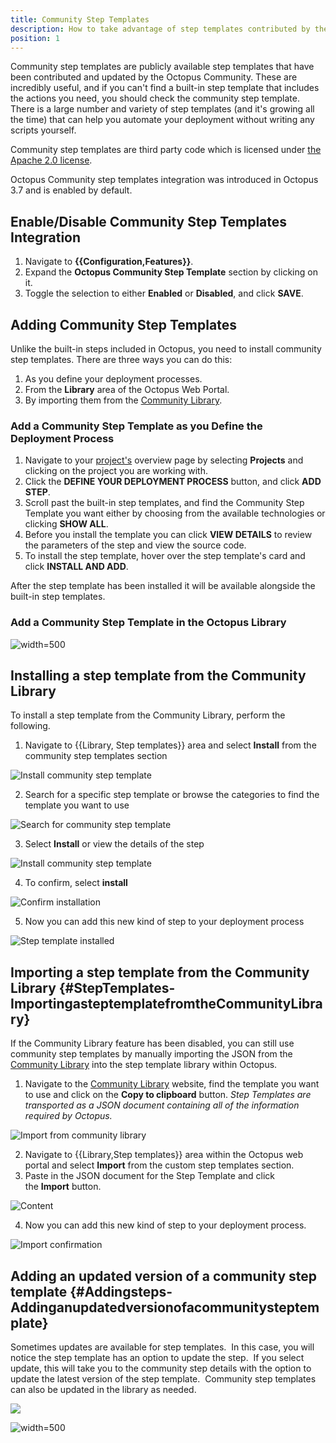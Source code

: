 ```yaml
---
title: Community Step Templates
description: How to take advantage of step templates contributed by the Octopus community
position: 1
---
```


Community step templates are publicly available step templates that have been contributed and updated by the Octopus Community. These are incredibly useful, and if you can't find a built-in step template that includes the actions you need, you should check the community step template. There is a large number and variety of step templates (and it's growing all the time) that can help you automate your deployment without writing any scripts yourself.

Community step templates are third party code which is licensed under [the Apache 2.0 license](https://github.com/OctopusDeploy/Library/blob/master/LICENSE.txt).

Octopus Community step templates integration was introduced in Octopus 3.7 and is enabled by default.

## Enable/Disable Community Step Templates Integration

1. Navigate to **{{Configuration,Features}}**.
2. Expand the **Octopus Community Step Template** section by clicking on it.
3. Toggle the selection to either **Enabled** or **Disabled**, and click **SAVE**.

## Adding Community Step Templates

Unlike the built-in steps included in Octopus, you need to install community step templates. There are three ways you can do this:

1. As you define your deployment processes.
2. From the **Library** area of the Octopus Web Portal.
3. By importing them from the [Community Library](http://library.octopus.com/).

### Add a Community Step Template as you Define the Deployment Process

1. Navigate to your [project's](/docs/deployment-process/projects/index.md) overview page by selecting **Projects** and clicking on the project you are working with.
2. Click the **DEFINE YOUR DEPLOYMENT PROCESS** button, and click **ADD STEP**.
3. Scroll past the built-in step templates, and find the Community Step Template you want either by choosing from the available technologies or clicking **SHOW ALL**.
4. Before you install the template you can click **VIEW DETAILS** to review the parameters of the step and view the source code.
5. To install the step template, hover over the step template's card and click **INSTALL AND ADD**.

After the step template has been installed it will be available alongside the built-in step templates.

### Add a Community Step Template in the Octopus Library


![](install-community-step-details.png "width=500")

## Installing a step template from the Community Library

To install a step template from the Community Library, perform the following.

1. Navigate to {{Library, Step templates}} area and select **Install** from the community step templates section

![Install community step template](step-templates-install.png "width=500")

2. Search for a specific step template or browse the categories to find the template you want to use

![Search for community step template](step-templates-search-community.png "width=500")

3. Select **Install** or view the details of the step

![Install community step template](step-templates-install-community-template.png "width=500")

4. To confirm, select **install**

![Confirm installation](step-templates-confirm-installation.png "width=500")

5. Now you can add this new kind of step to your deployment process

![Step template installed](step-templates-community-template-installed.png "width=500")

## Importing a step template from the Community Library {#StepTemplates-ImportingasteptemplatefromtheCommunityLibrary}

If the Community Library feature has been disabled, you can still use community step templates by manually importing the JSON from the [Community Library](http://library.octopus.com/) into the step template library within Octopus.

1. Navigate to the [Community Library](http://library.octopus.com/) website, find the template you want to use and click on the **Copy to clipboard** button. *Step Templates are transported as a JSON document containing all of the information required by Octopus.*

![Import from community library](step-templates-import-from-community-library.png "width=500")

2. Navigate to {{Library,Step templates}} area within the Octopus web portal and select **Import** from the custom step templates section.
3. Paste in the JSON document for the Step Template and click the **Import** button.

![Content](step-templates-import-content.png "width=500")

4. Now you can add this new kind of step to your deployment process.

![Import confirmation](step-templates--step-template-import-confirmed.png "width=500")


## Adding an updated version of a community step template {#Addingsteps-Addinganupdatedversionofacommunitysteptemplate}

Sometimes updates are available for step templates.  In this case, you will notice the step template has an option to update the step.  If you select update, this will take you to the community step details with the option to update the latest version of the step template.  Community step templates can also be updated in the library as needed.

![](update-community-step.png)

![](update-community-step-details.png "width=500")
